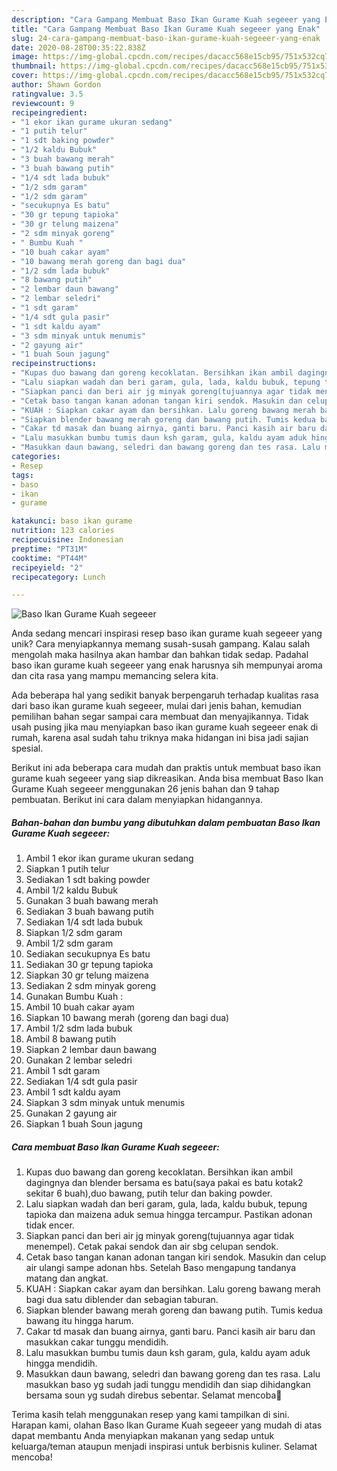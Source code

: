 ```yaml
---
description: "Cara Gampang Membuat Baso Ikan Gurame Kuah segeeer yang Enak"
title: "Cara Gampang Membuat Baso Ikan Gurame Kuah segeeer yang Enak"
slug: 24-cara-gampang-membuat-baso-ikan-gurame-kuah-segeeer-yang-enak
date: 2020-08-28T00:35:22.838Z
image: https://img-global.cpcdn.com/recipes/dacacc568e15cb95/751x532cq70/baso-ikan-gurame-kuah-segeeer-foto-resep-utama.jpg
thumbnail: https://img-global.cpcdn.com/recipes/dacacc568e15cb95/751x532cq70/baso-ikan-gurame-kuah-segeeer-foto-resep-utama.jpg
cover: https://img-global.cpcdn.com/recipes/dacacc568e15cb95/751x532cq70/baso-ikan-gurame-kuah-segeeer-foto-resep-utama.jpg
author: Shawn Gordon
ratingvalue: 3.5
reviewcount: 9
recipeingredient:
- "1 ekor ikan gurame ukuran sedang"
- "1 putih telur"
- "1 sdt baking powder"
- "1/2 kaldu Bubuk"
- "3 buah bawang merah"
- "3 buah bawang putih"
- "1/4 sdt lada bubuk"
- "1/2 sdm garam"
- "1/2 sdm garam"
- "secukupnya Es batu"
- "30 gr tepung tapioka"
- "30 gr telung maizena"
- "2 sdm minyak goreng"
- " Bumbu Kuah "
- "10 buah cakar ayam"
- "10 bawang merah goreng dan bagi dua"
- "1/2 sdm lada bubuk"
- "8 bawang putih"
- "2 lembar daun bawang"
- "2 lembar seledri"
- "1 sdt garam"
- "1/4 sdt gula pasir"
- "1 sdt kaldu ayam"
- "3 sdm minyak untuk menumis"
- "2 gayung air"
- "1 buah Soun jagung"
recipeinstructions:
- "Kupas duo bawang dan goreng kecoklatan. Bersihkan ikan ambil dagingnya dan blender bersama es batu(saya pakai es batu kotak2 sekitar 6 buah),duo bawang, putih telur dan baking powder."
- "Lalu siapkan wadah dan beri garam, gula, lada, kaldu bubuk, tepung tapioka dan maizena aduk semua hingga tercampur. Pastikan adonan tidak encer."
- "Siapkan panci dan beri air jg minyak goreng(tujuannya agar tidak menempel). Cetak pakai sendok dan air sbg celupan sendok."
- "Cetak baso tangan kanan adonan tangan kiri sendok. Masukin dan celup air ulangi sampe adonan hbs. Setelah Baso mengapung tandanya matang dan angkat."
- "KUAH : Siapkan cakar ayam dan bersihkan. Lalu goreng bawang merah bagi dua satu diblender dan sebagian taburan."
- "Siapkan blender bawang merah goreng dan bawang putih. Tumis kedua bawang itu hingga harum."
- "Cakar td masak dan buang airnya, ganti baru. Panci kasih air baru dan masukkan cakar tunggu mendidih."
- "Lalu masukkan bumbu tumis daun ksh garam, gula, kaldu ayam aduk hingga mendidih."
- "Masukkan daun bawang, seledri dan bawang goreng dan tes rasa. Lalu masukkan baso yg sudah jadi tunggu mendidih dan siap dihidangkan bersama soun yg sudah direbus sebentar. Selamat mencoba🙏"
categories:
- Resep
tags:
- baso
- ikan
- gurame

katakunci: baso ikan gurame 
nutrition: 123 calories
recipecuisine: Indonesian
preptime: "PT31M"
cooktime: "PT44M"
recipeyield: "2"
recipecategory: Lunch

---
```



![Baso Ikan Gurame Kuah segeeer](https://img-global.cpcdn.com/recipes/dacacc568e15cb95/751x532cq70/baso-ikan-gurame-kuah-segeeer-foto-resep-utama.jpg)

Anda sedang mencari inspirasi resep baso ikan gurame kuah segeeer yang unik? Cara menyiapkannya memang susah-susah gampang. Kalau salah mengolah maka hasilnya akan hambar dan bahkan tidak sedap. Padahal baso ikan gurame kuah segeeer yang enak harusnya sih mempunyai aroma dan cita rasa yang mampu memancing selera kita.



Ada beberapa hal yang sedikit banyak berpengaruh terhadap kualitas rasa dari baso ikan gurame kuah segeeer, mulai dari jenis bahan, kemudian pemilihan bahan segar sampai cara membuat dan menyajikannya. Tidak usah pusing jika mau menyiapkan baso ikan gurame kuah segeeer enak di rumah, karena asal sudah tahu triknya maka hidangan ini bisa jadi sajian spesial.


Berikut ini ada beberapa cara mudah dan praktis untuk membuat baso ikan gurame kuah segeeer yang siap dikreasikan. Anda bisa membuat Baso Ikan Gurame Kuah segeeer menggunakan 26 jenis bahan dan 9 tahap pembuatan. Berikut ini cara dalam menyiapkan hidangannya.

<!--inarticleads1-->

##### Bahan-bahan dan bumbu yang dibutuhkan dalam pembuatan Baso Ikan Gurame Kuah segeeer:

1. Ambil 1 ekor ikan gurame ukuran sedang
1. Siapkan 1 putih telur
1. Sediakan 1 sdt baking powder
1. Ambil 1/2 kaldu Bubuk
1. Gunakan 3 buah bawang merah
1. Sediakan 3 buah bawang putih
1. Sediakan 1/4 sdt lada bubuk
1. Siapkan 1/2 sdm garam
1. Ambil 1/2 sdm garam
1. Sediakan secukupnya Es batu
1. Sediakan 30 gr tepung tapioka
1. Siapkan 30 gr telung maizena
1. Sediakan 2 sdm minyak goreng
1. Gunakan  Bumbu Kuah :
1. Ambil 10 buah cakar ayam
1. Siapkan 10 bawang merah (goreng dan bagi dua)
1. Ambil 1/2 sdm lada bubuk
1. Ambil 8 bawang putih
1. Siapkan 2 lembar daun bawang
1. Gunakan 2 lembar seledri
1. Ambil 1 sdt garam
1. Sediakan 1/4 sdt gula pasir
1. Ambil 1 sdt kaldu ayam
1. Siapkan 3 sdm minyak untuk menumis
1. Gunakan 2 gayung air
1. Siapkan 1 buah Soun jagung




<!--inarticleads2-->

##### Cara membuat Baso Ikan Gurame Kuah segeeer:

1. Kupas duo bawang dan goreng kecoklatan. Bersihkan ikan ambil dagingnya dan blender bersama es batu(saya pakai es batu kotak2 sekitar 6 buah),duo bawang, putih telur dan baking powder.
1. Lalu siapkan wadah dan beri garam, gula, lada, kaldu bubuk, tepung tapioka dan maizena aduk semua hingga tercampur. Pastikan adonan tidak encer.
1. Siapkan panci dan beri air jg minyak goreng(tujuannya agar tidak menempel). Cetak pakai sendok dan air sbg celupan sendok.
1. Cetak baso tangan kanan adonan tangan kiri sendok. Masukin dan celup air ulangi sampe adonan hbs. Setelah Baso mengapung tandanya matang dan angkat.
1. KUAH : Siapkan cakar ayam dan bersihkan. Lalu goreng bawang merah bagi dua satu diblender dan sebagian taburan.
1. Siapkan blender bawang merah goreng dan bawang putih. Tumis kedua bawang itu hingga harum.
1. Cakar td masak dan buang airnya, ganti baru. Panci kasih air baru dan masukkan cakar tunggu mendidih.
1. Lalu masukkan bumbu tumis daun ksh garam, gula, kaldu ayam aduk hingga mendidih.
1. Masukkan daun bawang, seledri dan bawang goreng dan tes rasa. Lalu masukkan baso yg sudah jadi tunggu mendidih dan siap dihidangkan bersama soun yg sudah direbus sebentar. Selamat mencoba🙏




Terima kasih telah menggunakan resep yang kami tampilkan di sini. Harapan kami, olahan Baso Ikan Gurame Kuah segeeer yang mudah di atas dapat membantu Anda menyiapkan makanan yang sedap untuk keluarga/teman ataupun menjadi inspirasi untuk berbisnis kuliner. Selamat mencoba!
